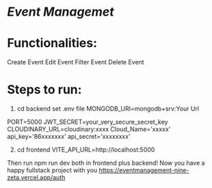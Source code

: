 # *Event Managemet*

# Functionalities:
Create Event
Edit Event
Filter Event
Delete Event

# Steps to run:


1) cd backend
set .env file
MONGODB_URI=mongodb+srv:Your Url

PORT=5000
JWT_SECRET=your_very_secure_secret_key
CLOUDINARY_URL=cloudinary:xxxx
Cloud_Name='xxxxx'
api_key='86xxxxxxx' 
api_secret='xxxxxxxx'

2) cd frontend
VITE_API_URL=http://localhost:5000

 Then run npm run dev both in frontend plus backend!
Now you have a happy fullstack project with you
https://eventmanagement-nine-zeta.vercel.app/auth
